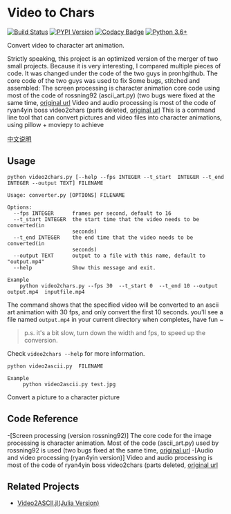 # Video to Chars

[![Build Status](https://travis-ci.org/ryan4yin/video2chars.svg?branch=master)](https://travis-ci.org/ryan4yin/video2chars)
[![PYPI Version](https://img.shields.io/pypi/v/video2chars.svg)](https://pypi.org/project/video2chars/)
[![Codacy Badge](https://api.codacy.com/project/badge/Grade/07055fe560ba40af83ec09d413d93f4c)](https://app.codacy.com/app/xiaoyin_c/video2chars?utm_source=github.com&utm_medium=referral&utm_content=ryan4yin/video2chars&utm_campaign=Badge_Grade_Dashboard)
[![Python 3.6+](https://img.shields.io/pypi/pyversions/video2chars.svg?style=flat)](https://www.python.org/)

Convert video to character art animation.

Strictly speaking, this project is an optimized version of the merger of two small projects. Because it is very interesting, I compared multiple pieces of code. It was changed under the code of the two  guys in pronhgithub. The core code of the two  guys was used to fix Some bugs, stitched and assembled:
The screen processing is character animation core code using most of the code of rossning92 (ascii_art.py) (two bugs were fixed at the same time, [original url](https://gist.github.com/rossning92/bb1667e5e14a63148dcd61b4455ce52f)
Video and audio processing is most of the code of ryan4yin boss video2chars (parts deleted, [original url](https://github.com/ryan4yin/video2chars)
This is a command line tool that can convert pictures and video files into character animations, using pillow + moviepy to achieve

[中文说明](/doc/README-zh-cn.md)


## Usage

```
python video2chars.py [--help --fps INTEGER --t_start  INTEGER --t_end INTEGER --output TEXT] FILENAME

Usage: converter.py [OPTIONS] FILENAME

Options:
  --fps INTEGER      frames per second, default to 16
  --t_start INTEGER  the start time that the video needs to be converted(in
                     seconds)
  --t_end INTEGER    the end time that the video needs to be converted(in
                     seconds)
  --output TEXT      output to a file with this name, default to "output.mp4"
  --help             Show this message and exit.

Example
	python video2chars.py --fps 30  --t_start 0  --t_end 10 --output output.mp4  inputfile.mp4
```
The command shows that the specified video will be converted to an ascii art animation with 30 fps, and only convert the first 10 seconds. 
you'll see a file named `output.mp4` in your current directory when completes, have fun ~

>p.s. it's a bit slow, turn down the width and fps, to speed up the conversion. 

Check `video2chars --help` for more information.

```
python video2ascii.py  FILENAME

Example
	 python video2ascii.py test.jpg
```
Convert a picture to a character picture

## Code Reference
-[Screen processing (version rossning92)] The core code for the image processing is character animation. Most of the code (ascii_art.py) used by rossning92 is used (two bugs fixed at the same time, [original url](https://gist.github.com/rossning92/bb1667e5e14a63148dcd61b4455ce52f)
-[Audio and video processing (ryan4yin version)] Video and audio processing is most of the code of ryan4yin boss video2chars (parts deleted, [original url](https://github.com/ryan4yin/video2chars)



## Related Projects

- [Video2ASCII.jl(Julia Version)](https://github.com/ryan4yin/Video2ASCII.jl)


